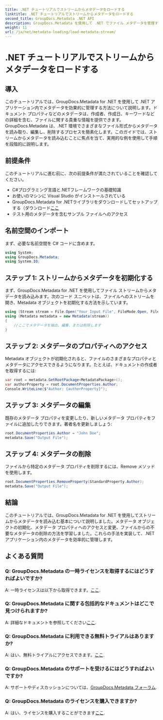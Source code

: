 ```yaml
---
title: .NET チュートリアルでストリームからメタデータをロードする
linktitle: .NET チュートリアルでストリームからメタデータをロードする
second_title: GroupDocs.Metadata .NET API
description: GroupDocs.Metadata を使用して .NET でファイル メタデータを管理する方法を学びます。ストリームからメタデータをロード、編集、削除するためのステップバイステップのガイド。
weight: 11
url: /ja/net/metadata-loading/load-metadata-stream/
---
```


# .NET チュートリアルでストリームからメタデータをロードする

## 導入
このチュートリアルでは、GroupDocs.Metadata for .NET を使用して .NET アプリケーション内でメタデータを効果的に管理する方法について説明します。ドキュメント プロパティなどのメタデータは、作成者、作成日、キーワードなどの詳細を含む、ファイルに関する貴重な情報を提供できます。GroupDocs.Metadata は、.NET 環境でさまざまなファイル形式からメタデータを読み取り、編集し、削除するプロセスを簡素化します。このガイドでは、ストリームからメタデータを読み込むことに焦点を当て、実用的な例を使用して手順を段階的に説明します。
## 前提条件
このチュートリアルに進む前に、次の前提条件が満たされていることを確認してください。
- C#プログラミング言語と.NETフレームワークの基礎知識
- お使いのマシンに Visual Studio がインストールされている
- GroupDocs.Metadata for .NETライブラリをダウンロードしてセットアップする（ダウンロード[ここ](https://releases.groupdocs.com/metadata/net/）)
- テスト用のメタデータを含むサンプル ファイルへのアクセス

## 名前空間のインポート
まず、必要な名前空間を C# コードに含めます。
```csharp
using System;
using GroupDocs.Metadata;
using System.IO;
```
## ステップ 1: ストリームからメタデータを初期化する
まず、GroupDocs.Metadata for .NET を使用してファイル ストリームからメタデータを読み込みます。次のコード スニペットは、ファイルへのストリームを開き、Metadata オブジェクトを初期化する方法を示しています。

```csharp
using (Stream stream = File.Open("Your Input File", FileMode.Open, FileAccess.ReadWrite))
using (Metadata metadata = new Metadata(stream))
{
    //ここでメタデータを抽出、編集、または削除します
}
```
## ステップ 2: メタデータのプロパティへのアクセス
Metadata オブジェクトが初期化されると、ファイルのさまざまなプロパティとメタデータにアクセスできるようになります。たとえば、ドキュメントの作成者を取得するには:

```csharp
var root = metadata.GetRootPackage<MetadataPackage>();
var authorProperty = root.DocumentProperties.Author;
Console.WriteLine($"Author: {authorProperty}");
```
## ステップ 3: メタデータの編集
既存のメタデータ プロパティを変更したり、新しいメタデータ プロパティをファイルに追加したりできます。著者名を更新しましょう:

```csharp
root.DocumentProperties.Author = "John Doe";
metadata.Save("Output File");
```
## ステップ 4: メタデータの削除
ファイルから特定のメタデータ プロパティを削除するには、Remove メソッドを使用します。

```csharp
root.DocumentProperties.RemoveProperty(StandardProperty.Author);
metadata.Save("Output File");
```

## 結論
このチュートリアルでは、GroupDocs.Metadata for .NET を使用してストリームからメタデータを読み込む基本について説明しました。メタデータ オブジェクトの初期化、メタデータ プロパティへのアクセスと変更、ファイルからの不要なメタデータの削除の方法を学習しました。これらの手法を実装して、.NET アプリケーション内のメタデータを効率的に管理します。

## よくある質問
### Q: GroupDocs.Metadata の一時ライセンスを取得するにはどうすればよいですか?
 A: 一時ライセンスは以下から取得できます。[ここ](https://purchase.groupdocs.com/temporary-license/).
### Q: GroupDocs.Metadata に関する包括的なドキュメントはどこで見つけられますか?
 A: 詳細なドキュメントを参照してください[ここ](https://tutorials.groupdocs.com/metadata/net/).
### Q: GroupDocs.Metadata に利用できる無料トライアルはありますか?
 A: はい、無料トライアルにアクセスできます。[ここ](https://releases.groupdocs.com/).
### Q: GroupDocs.Metadata のサポートを受けるにはどうすればよいですか?
 A: サポートやディスカッションについては、[GroupDocs.Metadata フォーラム](https://forum.groupdocs.com/c/metadata/14).
### Q: GroupDocs.Metadata のライセンスを購入できますか?
 A: はい、ライセンスを購入することができます[ここ](https://purchase.groupdocs.com/buy).